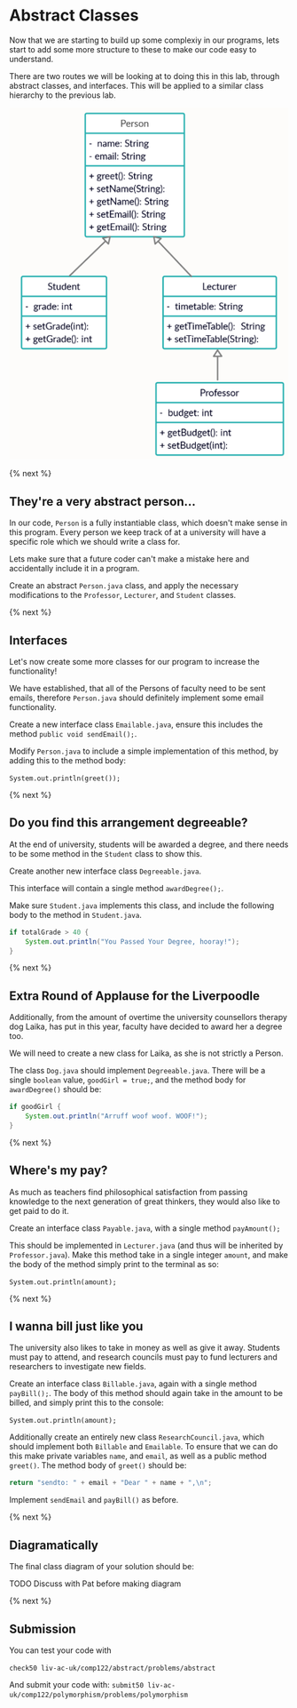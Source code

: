 # Abstract Classes

Now that we are starting to build up some complexiy in our programs, lets start to add some more structure to these to make our code easy to understand.

There are two routes we will be looking at to doing this in this lab, through abstract classes, and interfaces. This will be applied to a similar class hierarchy to the previous lab.

![](img/PersonStudentLec.PNG)

{% next %}

## They're a very abstract person...

In our code, `Person` is a fully instantiable class, which doesn't make sense in this program. Every person we keep track of at a university will have a specific role which we should write a class for. 

Lets make sure that a future coder can't make a mistake here and accidentally include it in a program. 

Create an abstract `Person.java` class, and apply the necessary modifications to the `Professor`, `Lecturer`, and `Student` classes.

{% next %}

## Interfaces

Let's now create some more classes for our program to increase the functionality!

We have established, that all of the Persons of faculty need to be sent emails, therefore `Person.java` should definitely implement some email functionality. 

Create a new interface class `Emailable.java`, ensure this includes the method `public void sendEmail();`.

Modify `Person.java` to include a simple implementation of this method, by adding this to the method body:

`System.out.println(greet());`

{% next %}

## Do you find this arrangement degreeable?

At the end of university, students will be awarded a degree, and there needs to be some method in the `Student` class to show this. 

Create another new interface class `Degreeable.java`.

This interface will contain a single method `awardDegree();`.

Make sure `Student.java` implements this class, and include the following body to the method in `Student.java`.

```java
if totalGrade > 40 {
    System.out.println("You Passed Your Degree, hooray!");
}
```

{% next %}

## Extra Round of Applause for the Liverpoodle

Additionally, from the amount of overtime the university counsellors therapy dog Laika, has put in this year, faculty have decided to award her a degree too.

We will need to create a new class for Laika, as she is not strictly a Person.

The class `Dog.java` should implement `Degreeable.java`. There will be a single `boolean` value, `goodGirl = true;`, and the method body for `awardDegree()` should be:

```java
if goodGirl {
    System.out.println("Arruff woof woof. WOOF!");
}
```

{% next %}

## Where's my pay?

As much as teachers find philosophical satisfaction from passing knowledge to the next generation of great thinkers, they would also like to get paid to do it.

Create an interface class `Payable.java`, with a single method `payAmount();`

This should be implemented in `Lecturer.java` (and thus will be inherited by `Professor.java`). Make this method take in a single integer `amount`, and make the body of the method simply print to the terminal as so:

`System.out.println(amount);`

{% next %}

## I wanna bill just like you

The university also likes to take in money as well as give it away. Students must pay to attend, and research councils must pay to fund lecturers and researchers to investigate new fields.

Create an interface class `Billable.java`, again with a single method `payBill();`. The body of this method should again take in the amount to be billed, and simply print this to the console:

`System.out.println(amount);`

Additionally create an entirely new class `ResearchCouncil.java`, which should implement both `Billable` and `Emailable`. To ensure that we can do this make private variables `name`, and `email`, as well as a public method `greet()`. The method body of `greet()` should be:

```java
return "sendto: " + email + "Dear " + name + ",\n";
```

Implement `sendEmail` and `payBill()` as before.

{% next %}

## Diagramatically

The final class diagram of your solution should be:

TODO Discuss with Pat before making diagram

{% next %}

## Submission

You can test your code with 

`check50 liv-ac-uk/comp122/abstract/problems/abstract`

And submit your code with:
`submit50 liv-ac-uk/comp122/polymorphism/problems/polymorphism`